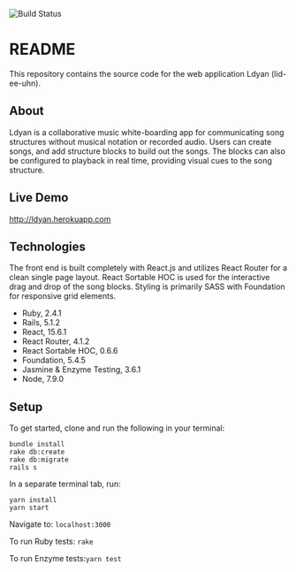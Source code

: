 ![Build Status](https://codeship.com/projects/fc7d8080-530d-0135-099b-129b825f4ead/status?branch=master)

# README
This repository contains the source code for the web application Ldyan (lid-ee-uhn).

## About

Ldyan is a collaborative music white-boarding app for communicating song structures without musical notation or recorded audio. Users can create songs, and add structure blocks to build out the songs. The blocks can also be configured to playback in real time, providing visual cues to the song structure.

## Live Demo

http://ldyan.herokuapp.com

## Technologies

The front end is built completely with React.js and utilizes React Router for a clean single page layout. React Sortable HOC is used for the interactive drag and drop of the song blocks.  Styling is primarily SASS with Foundation for responsive grid elements.

* Ruby, 2.4.1
* Rails, 5.1.2
* React, 15.6.1
* React Router, 4.1.2
* React Sortable HOC, 0.6.6
* Foundation, 5.4.5
* Jasmine & Enzyme Testing, 3.6.1
* Node, 7.9.0

## Setup

To get started, clone and run the following in your terminal:
```
bundle install
rake db:create
rake db:migrate
rails s
```

In a separate terminal tab, run:
```
yarn install
yarn start
```

Navigate to: ```localhost:3000```

To run Ruby tests: ```rake```

To run Enzyme tests:```yarn test```
